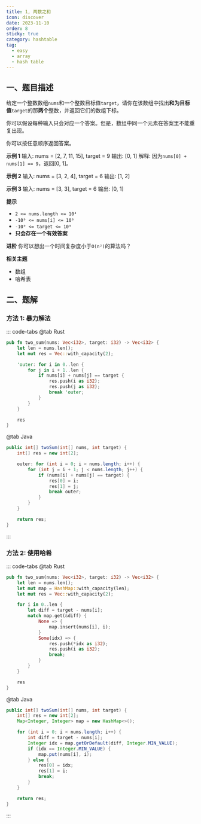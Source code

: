 ```yaml
---
title: 1, 两数之和
icon: discover
date: 2023-11-10
order: 8
sticky: true
category: hashtable
tag: 
  - easy
  - array
  - hash table
---
```


## 一、题目描述
给定一个整数数组`nums`和一个整数目标值`target`，请你在该数组中找出**和为目标值**`target`的那**两个**整数，并返回它们的数组下标。

你可以假设每种输入只会对应一个答案。但是，数组中同一个元素在答案里不能重复出现。

你可以按任意顺序返回答案。

**示例 1**
输入: nums = [2, 7, 11, 15], target = 9
输出: [0, 1]
解释: 因为`nums[0] + nums[1] == 9`，返回[0, 1]。

**示例 2**
输入: nums = [3, 2, 4], target = 6
输出: [1, 2]

**示例 3**
输入: nums = [3, 3], target = 6
输出: [0, 1]

**提示**
- `2 <= nums.length <= 10⁴`
- `-10⁹ <= nums[i] <= 10⁹`
- `-10⁹ <= target <= 10⁹` 
- **只会存在一个有效答案**

**进阶**
你可以想出一个时间复杂度小于`O(n²)`的算法吗？

**相关主题**
- 数组
- 哈希表


## 二、题解
### 方法 1: 暴力解法
::: code-tabs
@tab Rust
```rust
pub fn two_sum(nums: Vec<i32>, target: i32) -> Vec<i32> {
    let len = nums.len();
    let mut res = Vec::with_capacity(2);

    'outer: for i in 0..len {
        for j in i + 1..len {
            if nums[i] + nums[j] == target {
                res.push(i as i32);
                res.push(j as i32);
                break 'outer;
            }
        }
    }

    res
}
```

@tab Java
```java
public int[] twoSum(int[] nums, int target) {
    int[] res = new int[2];

    outer: for (int i = 0; i < nums.length; i++) {
        for (int j = i + 1; j < nums.length; j++) {
            if (nums[i] + nums[j] == target) {
                res[0] = i;
                res[1] = j;
                break outer;
            }
        }
    }

    return res;
}
```
:::

### 方法 2: 使用哈希
::: code-tabs
@tab Rust
```rust
pub fn two_sum(nums: Vec<i32>, target: i32) -> Vec<i32> {
    let len = nums.len();
    let mut map = HashMap::with_capacity(len);
    let mut res = Vec::with_capacity(2);

    for i in 0..len {
        let diff = target - nums[i];
        match map.get(&diff) {
            None => {
                map.insert(nums[i], i);
            }
            Some(idx) => {
                res.push(*idx as i32);
                res.push(i as i32);
                break;
            }
        }
    }

    res
}
```

@tab Java
```java
public int[] twoSum(int[] nums, int target) {
    int[] res = new int[2];
    Map<Integer, Integer> map = new HashMap<>();

    for (int i = 0; i < nums.length; i++) {
        int diff = target - nums[i];
        Integer idx = map.getOrDefault(diff, Integer.MIN_VALUE);
        if (idx == Integer.MIN_VALUE) {
            map.put(nums[i], i);
        } else {
            res[0] = idx;
            res[1] = i;
            break;
        }
    }

    return res;
}
```
:::